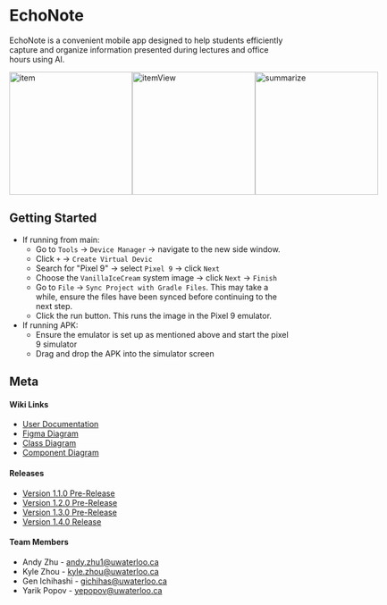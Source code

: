 # EchoNote

EchoNote is a convenient mobile app designed to help students efficiently capture and organize information presented during lectures and office hours using AI.

<div style="display: flex; justify-content: space-around; align-items: center;">
    <img src="app/src/main/res/drawable/item.png" alt="item" width="220" />
    <img src="app/src/main/res/drawable/itemView.png" alt="itemView" width="220" />
    <img src="app/src/main/res/drawable/summarize.png" alt="summarize" width="220" />
</div>

## Getting Started
- If running from main:
    - Go to `Tools` -> `Device Manager` -> navigate to the new side window.
    - Click `+` -> `Create Virtual Devic`
    - Search for "Pixel 9" -> select `Pixel 9` -> click `Next`
    - Choose the `VanillaIceCream` system image -> click `Next` -> `Finish`
    - Go to `File` -> `Sync Project with Gradle Files`. This may take a while, ensure the files have been synced before continuing to the next step.
    - Click the run button. This runs the image in the Pixel 9 emulator.
- If running APK:
    - Ensure the emulator is set up as mentioned above and start the pixel 9 simulator
    - Drag and drop the APK into the simulator screen

## Meta

#### Wiki Links
- [User Documentation](../../wiki/User-Documentation)
- [Figma Diagram](../../wiki/Design-Diagrams#figma-prototypes)
- [Class Diagram](../../wiki/Design-Diagrams#class-diagrams)
- [Component Diagram](../../wiki/Design-Diagrams#high-level-component-diagram)

#### Releases
- [Version 1.1.0 Pre-Release](../../releases/tag/v1.1.0-alpha)
- [Version 1.2.0 Pre-Release](../../releases/tag/v1.2.0-alpha)
- [Version 1.3.0 Pre-Release](../../releases/tag/v1.3.0-alpha)
- [Version 1.4.0 Release](../../releases/tag/v1.4.0)

#### Team Members
- Andy Zhu - andy.zhu1@uwaterloo.ca  
- Kyle Zhou - kyle.zhou@uwaterloo.ca  
- Gen Ichihashi - gichihas@uwaterloo.ca  
- Yarik Popov - yepopov@uwaterloo.ca


